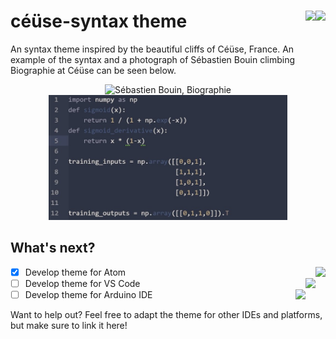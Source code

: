 # céüse-syntax theme <img src="https://travis-ci.org/dwyl/esta.svg?branch=master" align="right" /> <img src="https://img.shields.io/badge/contributions-welcome-brightgreen.svg?style=flat" align="right" />

An syntax theme inspired by the beautiful cliffs of Céüse, France. An example of the syntax and a photograph of Sébastien Bouin climbing Biographie at Céüse can be seen below.

<p align='center'>

  <img src="https://www.planetmountain.com/img/1/65736.jpg" alt="Sébastien Bouin, Biographie" height="200" />
  <img src="ceuse-example.jpg" alt="Syntax Example" height="200" />

</p>

## What's next?

- [x] Develop theme for Atom <img src="https://img.shields.io/badge/Atom-66595C?style=for-the-badge&logo=Atom&logoColor=white" height="20" align="right" />
- [ ] Develop theme for VS Code <img src="https://img.shields.io/badge/Visual_Studio_Code-0078D4?style=for-the-badge&logo=visual%20studio%20code&logoColor=white" height="20" align="right" />
- [ ] Develop theme for Arduino IDE <img src="https://img.shields.io/badge/Arduino_IDE-00979D?style=for-the-badge&logo=arduino&logoColor=white" height="20" align="right" />

Want to help out? Feel free to adapt the theme for other IDEs and platforms, but make sure to link it here!

